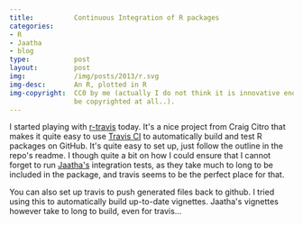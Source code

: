 ```yaml
--- 
title:          Continuous Integration of R packages
categories:     
- R
- Jaatha
- blog
type:           post
layout:         post
img:            /img/posts/2013/r.svg
img-desc:       An R, plotted in R
img-copyright:  CC0 by me (actually I do not think it is innovative enough to
                be copyrighted at all..).
---
```


I started playing with 
[r-travis](https://github.com/craigcitro/r-travis) today. It's a nice project
from Craig Citro that makes it quite easy to use 
[Travis CI](http://travis-ci.com/) to automatically build and test R packages
on GitHub. It's quite easy to set up, just follow the outline in the repo's
readme. I though quite a bit on how I could ensure that I cannot forget to run
[Jaatha's](https://github.com/paulstaab/jaatha) integration tests, as
they take much to long to be included in the package, and travis seems to be the
perfect place for that. 

You can also set up travis to push generated files back to github. I tried using
this to automatically build up-to-date vignettes. Jaatha's vignettes however
take to long to build, even for travis... 
